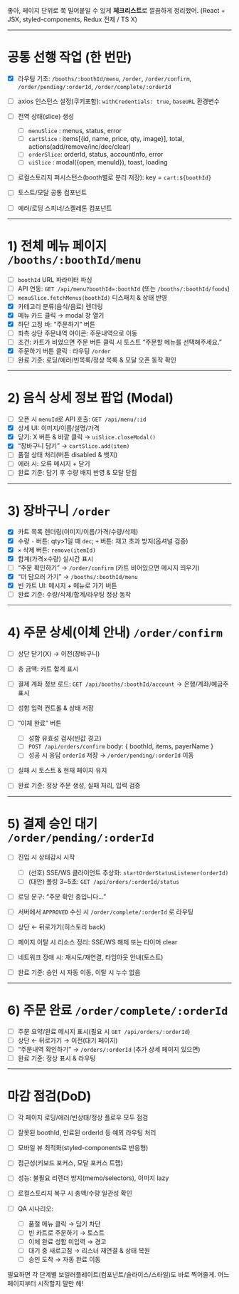 좋아, 페이지 단위로 쭉 밀어붙일 수 있게 **체크리스트**로 깔끔하게 정리했어. (React + JSX, styled-components, Redux 전제 / TS X)

---

# 공통 선행 작업 (한 번만)

* [x] 라우팅 기초: `/booths/:boothId/menu`, `/order`, `/order/confirm`, `/order/pending/:orderId`, `/order/complete/:orderId`
* [ ] axios 인스턴스 설정(쿠키포함): `withCredentials: true`, `baseURL` 환경변수
* [ ] 전역 상태(slice) 생성

  * [ ] `menuSlice` : menus, status, error
  * [ ] `cartSlice` : items\[{id, name, price, qty, image}], total, actions(add/remove/inc/dec/clear)
  * [ ] `orderSlice`: orderId, status, accountInfo, error
  * [ ] `uiSlice` : modal({open, menuId}), toast, loading
* [ ] 로컬스토리지 퍼시스턴스(booth별로 분리 저장): key = `cart:${boothId}`
* [ ] 토스트/모달 공통 컴포넌트
* [ ] 에러/로딩 스피너/스켈레톤 컴포넌트

---

# 1) 전체 메뉴 페이지 `/booths/:boothId/menu`

* [ ] `boothId` URL 파라미터 파싱
* [ ] API 연동: `GET /api/menu?boothId=:boothId` (또는 `/booths/:boothId/foods`)
* [ ] `menuSlice.fetchMenus(boothId)` 디스패치 & 상태 반영
* [x] 카테고리 분류(음식/음료) 렌더링
* [x] 메뉴 카드 클릭 → modal 창 열기
* [x] 하단 고정 바: “주문하기” 버튼
* [ ] 좌측 상단 주문내역 아이콘: 주문내역으로 이동
* [ ] 조건: 카트가 비었으면 주문 버튼 클릭 시 토스트 “주문할 메뉴를 선택해주세요.”
* [x] 주문하기 버튼 클릭 : 라우팅 `/order`
* [ ] 완료 기준: 로딩/에러/빈목록/정상 목록 & 모달 오픈 동작 확인

---

# 2) 음식 상세 정보 팝업 (Modal)

* [ ] 오픈 시 `menuId`로 API 호출: `GET /api/menu/:id`
* [x] 상세 UI: 이미지/이름/설명/가격
* [x] 닫기: X 버튼 & 바깥 클릭 → `uiSlice.closeModal()`
* [x] “장바구니 담기” → `cartSlice.add(item)`
* [ ] 품절 상태 처리(버튼 disabled & 뱃지)
* [ ] 에러 시: 오류 메시지 + 닫기
* [ ] 완료 기준: 담기 후 수량 배지 반영 & 모달 닫힘

---

# 3) 장바구니 `/order`

* [x] 카트 목록 렌더링(이미지/이름/가격/수량/삭제)
* [x] 수량 `-` 버튼: qty>1일 때 `dec`; `+` 버튼: 재고 초과 방지(옵셔널 검증)
* [x] `×` 삭제 버튼: `remove(itemId)`
* [x] 합계(가격×수량) 실시간 표시
* [ ] “주문 확인하기” → `/order/confirm` (카트 비어있으면 메시지 띄우기)
* [x] “더 담으러 가기” → `/booths/:boothId/menu`
* [x] 빈 카트 UI: 메시지 + 메뉴로 가기 버튼
* [ ] 완료 기준: 수량/삭제/합계/라우팅 정상 동작

---

# 4) 주문 상세(이체 안내) `/order/confirm`

* [ ] 상단 닫기(X) → 이전(장바구니)
* [ ] 총 금액: 카트 합계 표시
* [ ] 결제 계좌 정보 로드: `GET /api/booths/:boothId/account` → 은행/계좌/예금주 표시
* [ ] 성함 입력 컨트롤 & 상태 저장
* [ ] “이체 완료” 버튼

  * [ ] 성함 유효성 검사(빈값 경고)
  * [ ] `POST /api/orders/confirm` body: { boothId, items, payerName }
  * [ ] 성공 시 응답 `orderId` 저장 → `/order/pending/:orderId` 이동
* [ ] 실패 시 토스트 & 현재 페이지 유지
* [ ] 완료 기준: 정상 주문 생성, 실패 처리, 입력 검증

---

# 5) 결제 승인 대기 `/order/pending/:orderId`

* [ ] 진입 시 상태감시 시작

  * [ ] (선호) SSE/WS 클라이언트 추상화: `startOrderStatusListener(orderId)`
  * [ ] (대안) 폴링 3\~5초: `GET /api/orders/:orderId/status`
* [ ] 로딩 문구: “주문 확인 중입니다…”
* [ ] 서버에서 `APPROVED` 수신 시 `/order/complete/:orderId` 로 라우팅
* [ ] 상단 ← 뒤로가기(히스토리 back)
* [ ] 페이지 이탈 시 리소스 정리: SSE/WS 해제 또는 타이머 clear
* [ ] 네트워크 장애 시: 재시도/재연결, 타임아웃 안내(토스트)
* [ ] 완료 기준: 승인 시 자동 이동, 이탈 시 누수 없음

---

# 6) 주문 완료 `/order/complete/:orderId`

* [ ] 주문 요약/완료 메시지 표시(필요 시 `GET /api/orders/:orderId`)
* [ ] 상단 ← 뒤로가기 → 이전(대기 페이지)
* [ ] “주문내역 확인하기” → `/orders/:orderId` (추가 상세 페이지 있으면)
* [ ] 완료 기준: 정상 표시 & 라우팅

---

# 마감 점검(DoD)

* [ ] 각 페이지 로딩/에러/빈상태/정상 플로우 모두 점검
* [ ] 잘못된 boothId, 만료된 orderId 등 예외 라우팅 처리
* [ ] 모바일 뷰 최적화(styled-components로 반응형)
* [ ] 접근성(키보드 포커스, 모달 포커스 트랩)
* [ ] 성능: 불필요 리렌더 방지(memo/selectors), 이미지 lazy
* [ ] 로컬스토리지 복구 시 총액/수량 일관성 확인
* [ ] QA 시나리오:

  * [ ] 품절 메뉴 클릭 → 담기 차단
  * [ ] 빈 카트로 주문하기 → 토스트
  * [ ] 이체 완료 성함 미입력 → 경고
  * [ ] 대기 중 새로고침 → 리스너 재연결 & 상태 복원
  * [ ] 승인 도착 → 자동 완료 이동

필요하면 각 단계별 보일러플레이트(컴포넌트/슬라이스/스타일)도 바로 찍어줄게. 어느 페이지부터 시작할지 말만 해!

